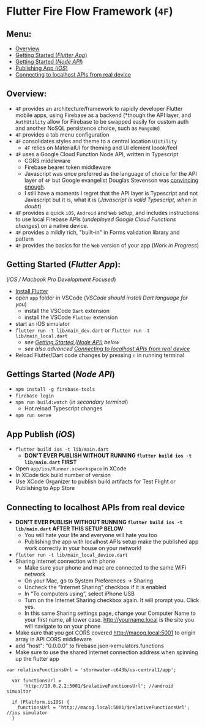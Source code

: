 # Flutter Fire Flow Framework (`4F`)

## Menu:
* [Overview](#overview)
* [Getting Started (*Flutter App*)](#flutter-getting-started)
* [Getting Started (*Node API*)](#api-getting-started)
* [Publishing App (*iOS*)](#app-publish)
* [Connecting to localhost APIs from real device](#conn-local-device)

## <a href="overview"/></a>Overview:
* `4F` provides an architecture/framework to rapidly developer Flutter mobile apps, using Firebase as a backend (*though the API layer, and `AuthUtility` allow for Firebase to be swapped easily for custom auth and another NoSQL persistence choice, such as `MongoDB`)
* `4F` provides a tab menu configuration
* `4F` consolidates styles and theme to a central location `UIUtility`
    * `4F` relies on MaterialUI for theming and UI element loook/feel 
* `4F` uses a Google Cloud Function Node API, written in Typescript
    * CORS middleware
    * Firebase bearer token middleware
    * Javascript was once preferred as the language of choice for the API layer of `4F` but Google evangelist Douglas Stevenson was [convincing enough](https://firebase.blog/posts/2018/01/why-you-should-use-typescript-for).
    * I still have a moments I regret that the API layer is Typescript and not Javascript but it is, what it is (*Javascript is valid Typescript, when in doubt*)
* `4F` provides a quick `iOS`, `Android` and `Web` setup, and includes instructions to use local Firebase APIs (*undeployed Google Cloud Functions changes*) on a native device.
* `4F` provides a mildly rich, "built-in" in Forms validation library and pattern
* `4F` provides the basics for the `Web` version of your app (*Work in Progress*)

## <a href="flutter-getting-started"></a>Getting Started (*Flutter App*):
(*iOS / Macbook Pro Development Focused*)
* [Install Flutter](https://docs.flutter.dev/get-started/install)
* open `app` folder in VSCode (*VSCode should install Dart language for you*)
    * install the VSCode `Dart` extension
    * install the VSCode `Flutter` extension
* start an iOS simulator
* `flutter run -t lib/main_dev.dart` or `flutter run -t lib/main_local.dart`
    * *see [Getting Started (*Node API*)](#api-getting-started) below*
    * *see also advanced [Connecting to localhost APIs from real device](#conn-local-device)*
* Reload Flutter/Dart code changes by pressing `r` in running terminal

## <a href="api-getting-started"></a>Gettings Started (*Node API*)

* `npm install -g firebase-tools`
* `firebase login`
* `npm run build:watch` (*in secondary terminal*)
    * Hot reload Typescript changes
* `npm run serve`

## <a href="app-publish"></a>App Publish (*iOS*)
* `flutter build ios -t lib/main.dart`
    * **DON'T EVER PUBLISH WITHOUT RUNNING `flutter build ios -t lib/main.dart` FIRST**
* Open `app/ios/Runner.xcworkspace` in XCode 
* In XCode tick build number of version 
* Use XCode Organizer to publish build artifacts for Test Flight or Publishing to App Store


## <a href="conn-local-device"></a> Connecting to localhost APIs from real device
- **DON'T EVER PUBLISH WITHOUT RUNNING `flutter build ios -t lib/main.dart` AFTER THIS SETUP BELOW**
    - You will hate your life and everyone will hate you too
    - Publishing the app with localhost APIs setup make the published app work correctly in your house on your network!
- `flutter run -t lib/main_local_device.dart`
- Sharing internet connection with phone
	- Make sure your phone and mac are connected to the same WiFi network
	- On your Mac, go to System Preferences → Sharing
	- Uncheck the “Internet Sharing” checkbox if it is enabled
	- In “To computers using”, select iPhone USB
	- Turn on the Internet Sharing checkbox again. It will prompt you. Click yes.
	- In this same Sharing settings page, change your Computer Name to your first name, all lower case. http://yourname.local is the site you will navigate to on your phone
- Make sure that you got CORS covered http://macog.local:5001 to origin array in API CORS middleware
- add "host": "0.0.0.0" to firebase.json->emulators.functions
- Make sure to use the shared internet connection address when spinning up the flutter app
```
var relativeFunctionsUrl = 'stormwater-c643b/us-central1/app';

  var functionsUrl =
      'http://10.0.2.2:5001/$relativeFunctionsUrl'; //android simualtor

  if (Platform.isIOS) {
    functionsUrl = 'http://macog.local:5001/$relativeFunctionsUrl'; //ios simulator
  }
```